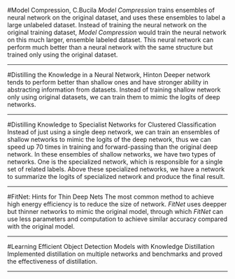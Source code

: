 #Model Compression, C.Bucila
*Model Compression* trains ensembles of neural network on the original dataset, and uses these ensembles to label a large unlabeled dataset. Instead of training the neural network on the original training dataset,  *Model Compression* would train the neural network on this much larger, ensemble labeled dataset. This neural network can perform much better than a neural network with the same structure but  trained only using the original dataset.

---

#Distilling the Knowledge in a Neural Network, Hinton 
Deeper network tends to perform better than shallow ones and have stronger ability in abstracting information from datasets. Instead of training shallow network only using original datasets, we can train them to mimic the logits of deep networks. 

---

#Distilling Knowledge to Specialist Networks for Clustered Classification
Instead of just using a single deep network, we can train an ensembles of shallow networks to mimic the logits of the deep network, thus we can speed up 70 times in training and forward-passing than the original deep network. In these ensembles of shallow networks, we have two types of networks. One is the specialized network, which is responsible for a single set of related labels. Above these specialized networks, we have a network to summarize the logits of specialized network and produce the final result.

---
#FitNet: Hints for Thin Deep Nets
The most common method to achieve high energy efficiency is to reduce the size of network. *FitNet* uses deepper but thinner networks to mimic the original model, through which *FitNet* can use less parameters and computation to achieve similar accuracy compared with the original model. 

---

#Learning Efficient Object Detection Models with Knowledge Distillation
Implemented distillation on multiple networks and benchmarks and proved the effectiveness of distillation.

---